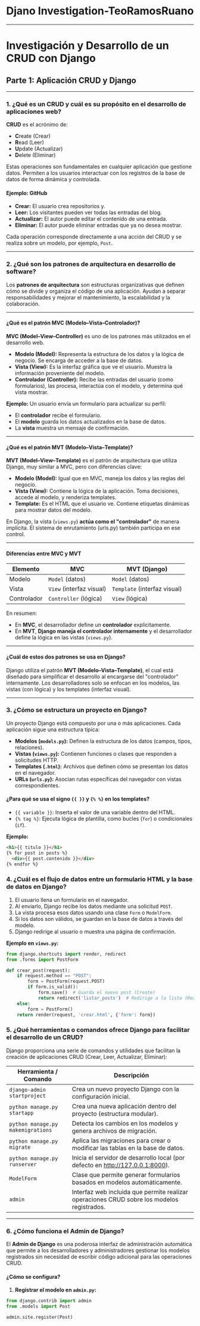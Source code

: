# Djano Investigation-TeoRamosRuano
-------------------------------------------------------------------------------------------
# Investigación y Desarrollo de un CRUD con Django

## Parte 1: Aplicación CRUD y Django

---

### 1. ¿Qué es un CRUD y cuál es su propósito en el desarrollo de aplicaciones web?

**CRUD** es el acrónimo de:
- **C**reate (Crear)
- **R**ead (Leer)
- **U**pdate (Actualizar)
- **D**elete (Eliminar)

Estas operaciones son fundamentales en cualquier aplicación que gestione datos. Permiten a los usuarios interactuar con los registros de la base de datos de forma dinámica y controlada.

#### Ejemplo: **GitHub**

- **Crear:** El usuario crea repositorios y.
- **Leer:** Los visitantes pueden ver todas las entradas del blog.
- **Actualizar:** El autor puede editar el contenido de una entrada.
- **Eliminar:** El autor puede eliminar entradas que ya no desea mostrar.

Cada operación corresponde directamente a una acción del CRUD y se realiza sobre un modelo, por ejemplo, `Post`.

---

### 2. ¿Qué son los patrones de arquitectura en desarrollo de software?

Los **patrones de arquitectura** son estructuras organizativas que definen cómo se divide y organiza el código de una aplicación. Ayudan a separar responsabilidades y mejorar el mantenimiento, la escalabilidad y la colaboración.

---

#### ¿Qué es el patrón MVC (Modelo–Vista–Controlador)?

**MVC (Model–View–Controller)** es uno de los patrones más utilizados en el desarrollo web.

- **Modelo (Model):** Representa la estructura de los datos y la lógica de negocio. Se encarga de acceder a la base de datos.
- **Vista (View):** Es la interfaz gráfica que ve el usuario. Muestra la información proveniente del modelo.
- **Controlador (Controller):** Recibe las entradas del usuario (como formularios), las procesa, interactúa con el modelo, y determina qué vista mostrar.

**Ejemplo:**
Un usuario envía un formulario para actualizar su perfil:
- El **controlador** recibe el formulario.
- El **modelo** guarda los datos actualizados en la base de datos.
- La **vista** muestra un mensaje de confirmación.

---

#### ¿Qué es el patrón MVT (Modelo–Vista–Template)?

**MVT (Model–View–Template)** es el patrón de arquitectura que utiliza Django, muy similar a MVC, pero con diferencias clave:

- **Modelo (Model):** Igual que en MVC, maneja los datos y las reglas del negocio.
- **Vista (View):** Contiene la lógica de la aplicación. Toma decisiones, accede al modelo, y renderiza templates.
- **Template:** Es el HTML que el usuario ve. Contiene etiquetas dinámicas para mostrar datos del modelo.

En Django, la vista (`views.py`) **actúa como el "controlador"** de manera implícita. El sistema de enrutamiento (urls.py) también participa en ese control.

---

#### Diferencias entre MVC y MVT

| Elemento      | MVC                         | MVT (Django)                 |
|---------------|------------------------------|------------------------------|
| Modelo        | `Model` (datos)              | `Model` (datos)              |
| Vista         | `View` (interfaz visual)     | `Template` (interfaz visual) |
| Controlador   | `Controller` (lógica)        | `View` (lógica)              |

En resumen:
- En **MVC**, el desarrollador define un **controlador** explícitamente.
- En **MVT**, **Django maneja el controlador internamente** y el desarrollador define la lógica en las vistas (`views.py`).

---

#### ¿Cuál de estos dos patrones se usa en Django?

Django utiliza el patrón **MVT (Modelo–Vista–Template)**, el cual está diseñado para simplificar el desarrollo al encargarse del "controlador" internamente. Los desarrolladores solo se enfocan en los modelos, las vistas (con lógica) y los templates (interfaz visual).

---

### 3. ¿Cómo se estructura un proyecto en Django?

Un proyecto Django está compuesto por una o más aplicaciones. Cada aplicación sigue una estructura típica:

- **Modelos (`models.py`):** Definen la estructura de los datos (campos, tipos, relaciones).
- **Vistas (`views.py`):** Contienen funciones o clases que responden a solicitudes HTTP.
- **Templates (`.html`):** Archivos que definen cómo se presentan los datos en el navegador.
- **URLs (`urls.py`):** Asocian rutas específicas del navegador con vistas correspondientes.

#### ¿Para qué se usa el signo `{{ }}` y `{% %}` en los templates?

- `{{ variable }}`: Inserta el valor de una variable dentro del HTML.
- `{% tag %}`: Ejecuta lógica de plantilla, como bucles (`for`) o condicionales (`if`).

**Ejemplo:**
```html
<h1>{{ titulo }}</h1>
{% for post in posts %}
  <div>{{ post.contenido }}</div>
{% endfor %}
```
### 4. ¿Cuál es el flujo de datos entre un formulario HTML y la base de datos en Django?

1. El usuario llena un formulario en el navegador.
2. Al enviarlo, Django recibe los datos mediante una solicitud `POST`.
3. La vista procesa esos datos usando una clase `Form` o `ModelForm`.
4. Si los datos son válidos, se guardan en la base de datos a través del modelo.
5. Django redirige al usuario o muestra una página de confirmación.

**Ejemplo en `views.py`:**
```python
from django.shortcuts import render, redirect
from .forms import PostForm

def crear_post(request):
    if request.method == "POST":
        form = PostForm(request.POST)
        if form.is_valid():
            form.save()  # Guarda el nuevo post (Create)
            return redirect('listar_posts')  # Redirige a la lista (Read)
    else:
        form = PostForm()
    return render(request, 'crear.html', {'form': form})
```
### 5. ¿Qué herramientas o comandos ofrece Django para facilitar el desarrollo de un CRUD?

Django proporciona una serie de comandos y utilidades que facilitan la creación de aplicaciones CRUD (Crear, Leer, Actualizar, Eliminar):

| Herramienta / Comando         | Descripción                                                                 |
|-------------------------------|-----------------------------------------------------------------------------|
| `django-admin startproject`   | Crea un nuevo proyecto Django con la configuración inicial.                |
| `python manage.py startapp`   | Crea una nueva aplicación dentro del proyecto (estructura modular).        |
| `python manage.py makemigrations` | Detecta los cambios en los modelos y genera archivos de migración.        |
| `python manage.py migrate`    | Aplica las migraciones para crear o modificar las tablas en la base de datos. |
| `python manage.py runserver`  | Inicia el servidor de desarrollo local (por defecto en http://127.0.0.1:8000). |
| `ModelForm`                   | Clase que permite generar formularios basados en modelos automáticamente. |
| `admin`                       | Interfaz web incluida que permite realizar operaciones CRUD sobre los modelos registrados. |

---

### 6. ¿Cómo funciona el Admin de Django?

El **Admin de Django** es una poderosa interfaz de administración automática que permite a los desarrolladores y administradores gestionar los modelos registrados sin necesidad de escribir código adicional para las operaciones CRUD.

#### ¿Cómo se configura?

1. **Registrar el modelo en `admin.py`:**

```python
from django.contrib import admin
from .models import Post

admin.site.register(Post)
